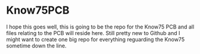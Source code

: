 # Know75PCB
 I hope this goes well, this is going to be the repo for the Know75 PCB and all files relating to the PCB will reside here. Still pretty new to Github and I might want to create one big repo for everything reguarding the Know75 sometime down the line.
